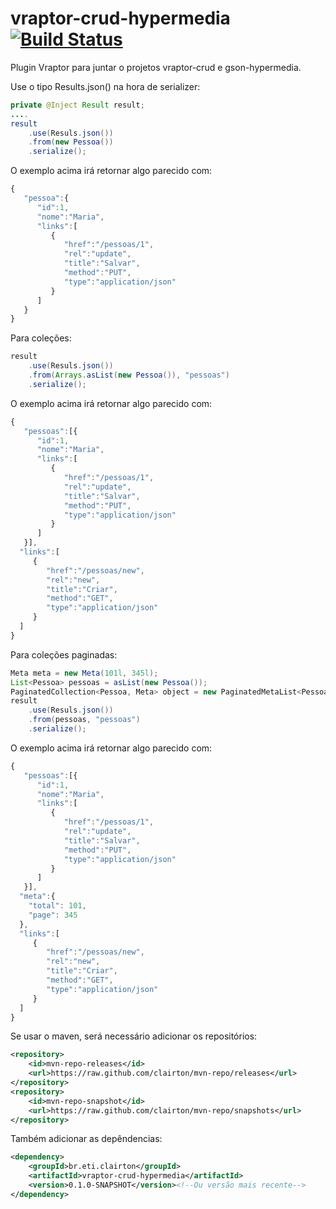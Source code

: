 # vraptor-crud-hypermedia[![Build Status](https://drone.io/github.com/clairton/vraptor-crud-hypermedia/status.png)](https://drone.io/github.com/clairton/vraptor-crud-hypermedia/latest)
Plugin Vraptor para juntar o projetos vraptor-crud e gson-hypermedia.

Use o tipo Results.json() na hora de serializer:

```java
private @Inject Result result;
....
result
	.use(Resuls.json())
	.from(new Pessoa())
	.serialize();
```
O exemplo acima irá retornar algo parecido com:
```javascript
{  
   "pessoa":{  
      "id":1,
      "nome":"Maria",
      "links":[  
         {  
            "href":"/pessoas/1",
            "rel":"update",
            "title":"Salvar",
            "method":"PUT",
            "type":"application/json"
         }
      ]
   }
}
```

Para coleções:

```java
result
	.use(Resuls.json())
	.from(Arrays.asList(new Pessoa()), "pessoas")
	.serialize();
```
O exemplo acima irá retornar algo parecido com:
```javascript
{  
   "pessoas":[{  
      "id":1,
      "nome":"Maria",
      "links":[  
         {  
            "href":"/pessoas/1",
            "rel":"update",
            "title":"Salvar",
            "method":"PUT",
            "type":"application/json"
         }
      ]
   }],
  "links":[  
     {  
        "href":"/pessoas/new",
        "rel":"new",
        "title":"Criar",
        "method":"GET",
        "type":"application/json"
     }
  ]
}
```

Para coleções paginadas:

```java
Meta meta = new Meta(101l, 345l);
List<Pessoa> pessoas = asList(new Pessoa());
PaginatedCollection<Pessoa, Meta> object = new PaginatedMetaList<Pessoa>(pessoas, meta);
result
	.use(Resuls.json())
	.from(pessoas, "pessoas")
	.serialize();
```
O exemplo acima irá retornar algo parecido com:
```javascript
{  
   "pessoas":[{  
      "id":1,
      "nome":"Maria",
      "links":[  
         {  
            "href":"/pessoas/1",
            "rel":"update",
            "title":"Salvar",
            "method":"PUT",
            "type":"application/json"
         }
      ]
   }],
  "meta":{
  	"total": 101,
  	"page": 345
  },
  "links":[  
     {  
        "href":"/pessoas/new",
        "rel":"new",
        "title":"Criar",
        "method":"GET",
        "type":"application/json"
     }
  ]
}
```


Se usar o maven, será necessário adicionar os repositórios:
```xml
<repository>
	<id>mvn-repo-releases</id>
	<url>https://raw.github.com/clairton/mvn-repo/releases</url>
</repository>
<repository>
	<id>mvn-repo-snapshot</id>
	<url>https://raw.github.com/clairton/mvn-repo/snapshots</url>
</repository>
```
 Também adicionar as depêndencias:
```xml
<dependency>
    <groupId>br.eti.clairton</groupId>
    <artifactId>vraptor-crud-hypermedia</artifactId>
    <version>0.1.0-SNAPSHOT</version><!--Ou versão mais recente-->
</dependency>
```
